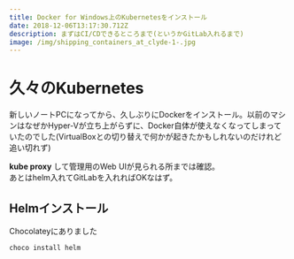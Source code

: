 ```yaml
---
title: Docker for Windows上のKubernetesをインストール
date: 2018-12-06T13:17:30.712Z
description: まずはCI/CDできるところまで(というかGitLab入れるまで)
image: /img/shipping_containers_at_clyde-1-.jpg
---
```

久々のKubernetes
===

新しいノートPCになってから、久しぶりにDockerをインストール。以前のマシンはなぜかHyper-Vが立ち上がらずに、Docker自体が使えなくなってしまっていたのでした(VirtualBoxとの切り替えで何かが起きたかもしれないのだけれど追い切れず)

**kube proxy** して管理用のWeb UIが見られる所までは確認。  
あとはhelm入れてGitLabを入れればOKなはず。

Helmインストール
---
Chocolateyにありました

```
choco install helm
```

